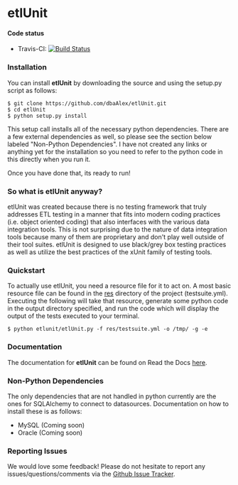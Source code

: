 # etlUnit

#### Code status

* Travis-CI: [![Build Status](https://travis-ci.org/dbaAlex/etlUnit.png?branch=develop)](https://travis-ci.org/dbaAlex/etlUnit)

### Installation

You can install **etlUnit** by downloading the source and using the setup.py script as follows:

    $ git clone https://github.com/dbaAlex/etlUnit.git
    $ cd etlUnit
    $ python setup.py install
   
This setup call installs all of the necessary python dependencies. There are a few external dependencies as well, so please see the section below labeled "Non-Python Dependencies". I have not created any links or anything yet for the installation so you need to refer to the python code in this directly when you run it.

Once you have done that, its ready to run!

### So what is etlUnit anyway?

etlUnit was created because there is no testing framework that truly addresses ETL testing in a manner that fits into
modern coding practices (i.e. object oriented coding) that also interfaces with the various data integration tools.
This is not surprising due to the nature of data integration tools because many of them are proprietary and don't play
 well outside of their tool suites.  etlUnit is designed to use black/grey box testing practices as well as utilize the
 best practices of the xUnit family of testing tools.
 
### Quickstart

To actually use etlUnit, you need a resource file for it to act on. A most basic resource file can be found in the [res](https://github.com/dbaAlex/etlUnit/tree/develop/res) directory of the project (testsuite.yml). Executing the following will take that resource, generate some python code in the output directory specified, and run the code which will display the output of the tests executed to your terminal.

    $ python etlunit/etlUnit.py -f res/testsuite.yml -o /tmp/ -g -e

### Documentation

The documentation for **etlUnit** can be found on Read the Docs [here](https://etlunit.readthedocs.org/en/latest/).

### Non-Python Dependencies

The only dependencies that are not handled in python currently are the ones for SQLAlchemy to connect to datasources. Documentation on how to install these is as follows:

* MySQL (Coming soon)
* Oracle (Coming soon)

### Reporting Issues

We would love some feedback! Please do not hesitate to report any issues/questions/comments via the [Github Issue Tracker](https://github.com/dbaAlex/etlUnit/issues).
